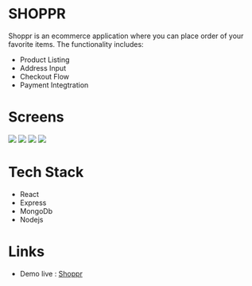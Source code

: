 # SHOPPR

Shoppr is an ecommerce application where you can place order of your favorite items. The functionality includes:

- Product Listing
- Address Input
- Checkout Flow
- Payment Integtration

# Screens

![](https://res.cloudinary.com/dgqnvrab1/image/upload/v1638777168/Screenshots/Untitled_nix1a5.png)
![](https://res.cloudinary.com/dgqnvrab1/image/upload/v1638777167/Screenshots/Untitled1_tj5hvo.png)
![](https://res.cloudinary.com/dgqnvrab1/image/upload/v1638777167/Screenshots/Untitled2_vmeraz.png)
![](https://res.cloudinary.com/dgqnvrab1/image/upload/v1638777167/Screenshots/Untitled4_gwlrnn.png)

# Tech Stack

- React
- Express
- MongoDb
- Nodejs

# Links

- Demo live : [Shoppr](https://shoppr-store.herokuapp.com/)
